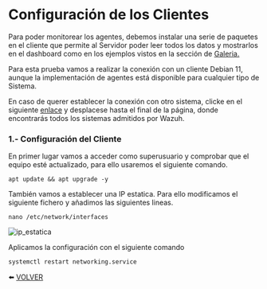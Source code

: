 # Configuración de los Clientes

Para poder monitorear los agentes, debemos instalar una serie de paquetes en el cliente que permite al Servidor poder leer todos los datos y mostrarlos en el dashboard como en los ejemplos vistos en la sección de [Galeria.](https://github.com/kikeloppez/Wazuh-Monitoring/blob/main/contenido/galeria.md)

Para esta prueba vamos a realizar la conexión con un cliente Debian 11, aunque la implementación de agentes está disponible para cualquier tipo de Sistema.

En caso de querer establecer la conexión con otro sistema, clicke en el siguiente [enlace](https://wazuh.com/install/) y desplacese hasta el final de la página, donde encontrarás todos los sistemas admitidos por Wazuh.

### 1.- Configuración del Cliente


En primer lugar vamos a acceder como superusuario y comprobar que el equipo esté actualizado, para ello usaremos el siguiente comando.
```
apt update && apt upgrade -y
```

También vamos a establecer una IP estatica. Para ello modificamos el siguiente fichero y añadimos las siguientes lineas.
```
nano /etc/network/interfaces
```
![ip_estatica]()

Aplicamos la configuración con el siguiente comando
```
systemctl restart networking.service
```

:arrow_left: [VOLVER](https://github.com/kikeloppez/Wazuh-Monitoring)
